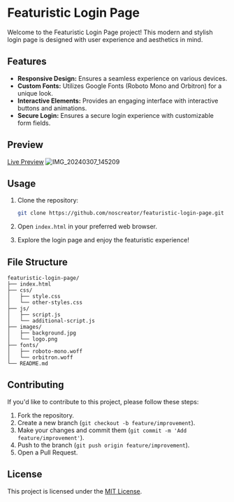 # Featuristic Login Page
Welcome to the Featuristic Login Page project! This modern and stylish login page is designed with user experience and aesthetics in mind.

## Features

- **Responsive Design:** Ensures a seamless experience on various devices.
- **Custom Fonts:** Utilizes Google Fonts (Roboto Mono and Orbitron) for a unique look.
- **Interactive Elements:** Provides an engaging interface with interactive buttons and animations.
- **Secure Login:** Ensures a secure login experience with customizable form fields.

## Preview

[Live Preview](https://noscreator.github.io/featurastic-login-page/)
![IMG_20240307_145209](https://github.com/noscreator/featurastic-login-page/assets/152608930/e36fa431-2a50-4725-8019-4ae6b0345563)

## Usage

1. Clone the repository:

   ```bash
   git clone https://github.com/noscreator/featuristic-login-page.git
   ```

2. Open `index.html` in your preferred web browser.

3. Explore the login page and enjoy the featuristic experience!

## File Structure

```plaintext
featuristic-login-page/
├── index.html
├── css/
│   ├── style.css
│   └── other-styles.css
├── js/
│   ├── script.js
│   └── additional-script.js
├── images/
│   ├── background.jpg
│   └── logo.png
├── fonts/
│   ├── roboto-mono.woff
│   └── orbitron.woff
└── README.md
```

## Contributing

If you'd like to contribute to this project, please follow these steps:

1. Fork the repository.
2. Create a new branch (`git checkout -b feature/improvement`).
3. Make your changes and commit them (`git commit -m 'Add feature/improvement'`).
4. Push to the branch (`git push origin feature/improvement`).
5. Open a Pull Request.

## License

This project is licensed under the [MIT License](LICENSE).

